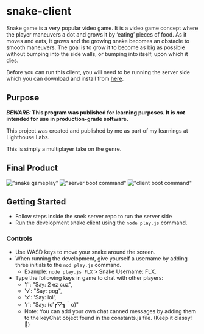 # snake-client

Snake game is a very popular video game. It is a video game concept where the player maneuvers a dot and grows it by ‘eating’ pieces of food. As it moves and eats, it grows and the growing snake becomes an obstacle to smooth maneuvers. The goal is to grow it to become as big as possible without bumping into the side walls, or bumping into itself, upon which it dies.

Before you can run this client, you will need to be running the server side which you can download and install from [here](https://github.com/lighthouse-labs/snek-multiplayer). 

## Purpose

**_BEWARE:_ This program was published for learning purposes. It is _not_ intended for use in production-grade software.**

This project was created and published by me as part of my learnings at Lighthouse Labs. 

This is simply a multiplayer take on the genre.



## Final Product

!["snake gameplay"](https://i.ibb.co/YbNxdZf/Screenshot-2023-11-18-085602.png)
!["server boot command"](https://i.ibb.co/WKbgmQ6/Screenshot-2023-11-18-085656.png)
!["client boot command"](https://i.ibb.co/JCwGK6C/Screenshot-2023-11-18-085721.png)


## Getting Started

- Follow steps inside the snek server repo to run the server side
- Run the development snake client using the `node play.js` command.

### Controls

- Use WASD keys to move your snake around the screen.
- When running the development, give yourself a username by adding three initials to the `nod play.js` command.
  - Example: `node play.js FLX` > Snake Username: FLX.
- Type the following keys in game to chat with other players: 
  -   'f': "Say: 2 ez cuz",
  -   'v': "Say: pog",
  -   'x': 'Say: lol',
  -   'r': "Say: (o′┏▽┓｀o)" 
    * Note: You can add your own chat canned messages by adding them to the keyChat object found in the constants.js file. 
    (Keep it classy! 🥊)



